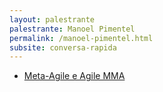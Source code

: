 ```yaml
---
layout: palestrante
palestrante: Manoel Pimentel
permalink: /manoel-pimentel.html
subsite: conversa-rapida
---
```


* [Meta-Agile e Agile MMA](/conversa-rapida/manoel-pimentel-meta-agile-e-agile-mma)
